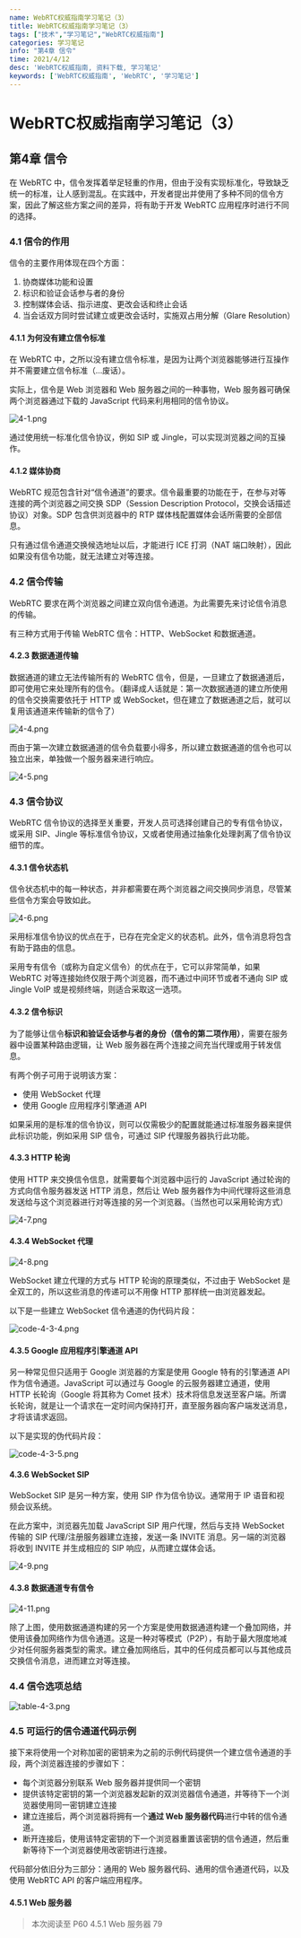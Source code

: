 ```yaml
---
name: WebRTC权威指南学习笔记（3）
title: WebRTC权威指南学习笔记（3）
tags: ["技术","学习笔记","WebRTC权威指南"]
categories: 学习笔记
info: "第4章 信令"
time: 2021/4/12
desc: 'WebRTC权威指南, 资料下载, 学习笔记'
keywords: ['WebRTC权威指南', 'WebRTC', '学习笔记']
---
```


# WebRTC权威指南学习笔记（3）

## 第4章 信令

在 WebRTC 中，信令发挥着举足轻重的作用，但由于没有实现标准化，导致缺乏统一的标准，让人感到混乱。在实践中，开发者提出并使用了多种不同的信令方案，因此了解这些方案之间的差异，将有助于开发 WebRTC 应用程序时进行不同的选择。

### 4.1 信令的作用

信令的主要作用体现在四个方面：

1. 协商媒体功能和设置
2. 标识和验证会话参与者的身份
3. 控制媒体会话、指示进度、更改会话和终止会话
4. 当会话双方同时尝试建立或更改会话时，实施双占用分解（Glare Resolution）

#### 4.1.1 为何没有建立信令标准

在 WebRTC 中，之所以没有建立信令标准，是因为让两个浏览器能够进行互操作并不需要建立信令标准（...废话）。

实际上，信令是 Web 浏览器和 Web 服务器之间的一种事物，Web 服务器可确保两个浏览器通过下载的 JavaScript 代码来利用相同的信令协议。

![4-1.png](./images/4-1.png)

通过使用统一标准化信令协议，例如 SIP 或 Jingle，可以实现浏览器之间的互操作。

#### 4.1.2 媒体协商

WebRTC 规范包含针对“信令通道”的要求。信令最重要的功能在于，在参与对等连接的两个浏览器之间交换 SDP（Session Description Protocol，交换会话描述协议）对象。SDP 包含供浏览器中的 RTP 媒体栈配置媒体会话所需要的全部信息。

只有通过信令通道交换候选地址以后，才能进行 ICE 打洞（NAT 端口映射），因此如果没有信令功能，就无法建立对等连接。

### 4.2 信令传输

WebRTC 要求在两个浏览器之间建立双向信令通道。为此需要先来讨论信令消息的传输。

有三种方式用于传输 WebRTC 信令：HTTP、WebSocket 和数据通道。

#### 4.2.3 数据通道传输

数据通道的建立无法传输所有的 WebRTC 信令，但是，一旦建立了数据通道后，即可使用它来处理所有的信令。（翻译成人话就是：第一次数据通道的建立所使用的信令交换需要依托于 HTTP 或 WebSocket，但在建立了数据通道之后，就可以复用该通道来传输新的信令了）

![4-4.png](./images/4-4.png)

而由于第一次建立数据通道的信令负载要小得多，所以建立数据通道的信令也可以独立出来，单独做一个服务器来进行响应。

![4-5.png](./images/4-5.png)

### 4.3 信令协议

WebRTC 信令协议的选择至关重要，开发人员可选择创建自己的专有信令协议，或采用 SIP、Jingle 等标准信令协议，又或者使用通过抽象化处理剥离了信令协议细节的库。

#### 4.3.1 信令状态机

信令状态机中的每一种状态，并非都需要在两个浏览器之间交换同步消息，尽管某些信令方案会导致如此。

![4-6.png](./images/4-6.png)

采用标准信令协议的优点在于，已存在完全定义的状态机。此外，信令消息将包含有助于路由的信息。

采用专有信令（或称为自定义信令）的优点在于，它可以非常简单，如果 WebRTC 对等连接始终仅限于两个浏览器，而不通过中间环节或者不通向 SIP 或 Jingle VoIP 或是视频终端，则适合采取这一选项。

#### 4.3.2 信令标识

为了能够让信令**标识和验证会话参与者的身份（信令的第二项作用）**，需要在服务器中设置某种路由逻辑，让 Web 服务器在两个连接之间充当代理或用于转发信息。

有两个例子可用于说明该方案：

- 使用 WebSocket 代理
- 使用 Google 应用程序引擎通道 API

如果采用的是标准的信令协议，则可以仅需极少的配置就能通过标准服务器来提供此标识功能，例如采用 SIP 信令，可通过 SIP 代理服务器执行此功能。

#### 4.3.3 HTTP 轮询

使用 HTTP 来交换信令信息，就需要每个浏览器中运行的 JavaScript 通过轮询的方式向信令服务器发送 HTTP 消息，然后让 Web 服务器作为中间代理将这些消息发送给与这个浏览器进行对等连接的另一个浏览器。（当然也可以采用轮询方式）

![4-7.png](./images/4-7.png)

#### 4.3.4 WebSocket 代理

![4-8.png](./images/4-8.png)

WebSocket 建立代理的方式与 HTTP 轮询的原理类似，不过由于 WebSocket 是全双工的，所以这些消息的传递可以不用像 HTTP 那样统一由浏览器发起。

以下是一些建立 WebSocket 信令通道的伪代码片段：

![code-4-3-4.png](./images/code-4-3-4.png)

#### 4.3.5 Google 应用程序引擎通道 API

另一种常见但只适用于 Google 浏览器的方案是使用 Google 特有的引擎通道 API 作为信令通道。JavaScript 可以通过与 Google 的云服务器建立通道，使用 HTTP 长轮询（Google 将其称为 Comet 技术）技术将信息发送至客户端。所谓长轮询，就是让一个请求在一定时间内保持打开，直至服务器向客户端发送消息，才将该请求返回。

以下是实现的伪代码片段：

![code-4-3-5.png](./images/code-4-3-5.png)

#### 4.3.6 WebSocket SIP

WebSocket SIP 是另一种方案，使用 SIP 作为信令协议。通常用于 IP 语音和视频会议系统。

在此方案中，浏览器先加载 JavaScript SIP 用户代理，然后与支持 WebSocket 传输的 SIP 代理/注册服务器建立连接，发送一条 INVITE 消息。另一端的浏览器将收到 INVITE 并生成相应的 SIP 响应，从而建立媒体会话。

![4-9.png](./images/4-9.png)

#### 4.3.8 数据通道专有信令

![4-11.png](./images/4-11.png)

除了上图，使用数据通道构建的另一个方案是使用数据通道构建一个叠加网络，并使用该叠加网络作为信令通道。这是一种对等模式（P2P），有助于最大限度地减少对任何服务器类型的需求。建立叠加网络后，其中的任何成员都可以与其他成员交换信令消息，进而建立对等连接。

### 4.4 信令选项总结

![table-4-3.png](./images/table-4-3.png)

### 4.5 可运行的信令通道代码示例

接下来将使用一个对称加密的密钥来为之前的示例代码提供一个建立信令通道的手段，两个浏览器连接的步骤如下：

- 每个浏览器分别联系 Web 服务器并提供同一个密钥
- 提供该特定密钥的第一个浏览器发起新的双浏览器信令通道，并等待下一个浏览器使用同一密钥建立连接
- 建立连接后，两个浏览器将拥有一个**通过 Web 服务器代码**进行中转的信令通道。
- 断开连接后，使用该特定密钥的下一个浏览器重置该密钥的信令通道，然后重新等待下一个浏览器使用改密钥进行连接。

代码部分依旧分为三部分：通用的 Web 服务器代码、通用的信令通道代码，以及使用 WebRTC API 的客户端应用程序。

#### 4.5.1 Web 服务器









> 本次阅读至 P60 4.5.1 Web 服务器 79